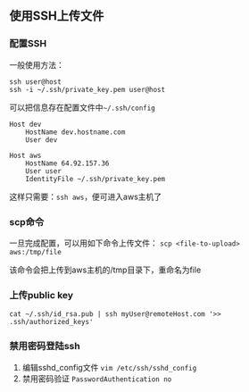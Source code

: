 ## 使用SSH上传文件

### 配置SSH
一般使用方法：
```shell
ssh user@host
ssh -i ~/.ssh/private_key.pem user@host
```

可以把信息存在配置文件中`~/.ssh/config`
```
Host dev
    HostName dev.hostname.com
    User dev

Host aws
    HostName 64.92.157.36
    User user
    IdentityFile ~/.ssh/private_key.pem
```
这样只需要：`ssh aws`，便可进入aws主机了

### scp命令
一旦完成配置，可以用如下命令上传文件：
`scp <file-to-upload> aws:/tmp/file`

该命令会把<file-to-upload>上传到aws主机的/tmp目录下，重命名为file

### 上传public key
`cat ~/.ssh/id_rsa.pub | ssh myUser@remoteHost.com '>> .ssh/authorized_keys'`

### 禁用密码登陆ssh
1. 编辑sshd_config文件 `vim /etc/ssh/sshd_config`
2. 禁用密码验证 `PasswordAuthentication no`
